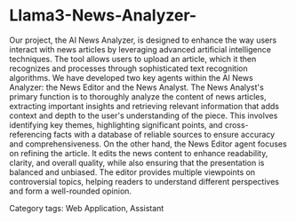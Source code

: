 # Llama3-News-Analyzer-
Our project, the AI News Analyzer, is designed to enhance the way users interact with news articles by leveraging advanced artificial intelligence techniques. The tool allows users to upload an article, which it then recognizes and processes through sophisticated text recognition algorithms. We have developed two key agents within the AI News Analyzer: the News Editor and the News Analyst. The News Analyst's primary function is to thoroughly analyze the content of news articles, extracting important insights and retrieving relevant information that adds context and depth to the user's understanding of the piece. This involves identifying key themes, highlighting significant points, and cross-referencing facts with a database of reliable sources to ensure accuracy and comprehensiveness. On the other hand, the News Editor agent focuses on refining the article. It edits the news content to enhance readability, clarity, and overall quality, while also ensuring that the presentation is balanced and unbiased. The editor provides multiple viewpoints on controversial topics, helping readers to understand different perspectives and form a well-rounded opinion.

Category tags:
Web Application, Assistant
